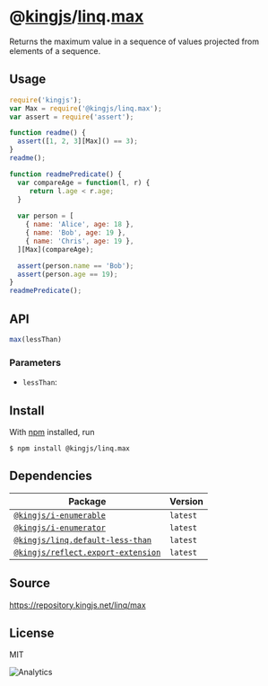 # @[kingjs][@kingjs]/[linq][ns0].[max][ns1]
Returns the maximum value in a sequence of values  projected from elements of a sequence.
## Usage
```js
require('kingjs');
var Max = require('@kingjs/linq.max');
var assert = require('assert');

function readme() {
  assert([1, 2, 3][Max]() == 3);
}
readme();

function readmePredicate() {
  var compareAge = function(l, r) {
     return l.age < r.age; 
  }
  
  var person = [
    { name: 'Alice', age: 18 },
    { name: 'Bob', age: 19 },
    { name: 'Chris', age: 19 },
  ][Max](compareAge);

  assert(person.name == 'Bob');
  assert(person.age == 19);
}
readmePredicate();

```

## API
```ts
max(lessThan)
```

### Parameters
- `lessThan`: 



## Install
With [npm](https://npmjs.org/) installed, run
```
$ npm install @kingjs/linq.max
```
## Dependencies
|Package|Version|
|---|---|
|[`@kingjs/i-enumerable`](https://www.npmjs.com/package/@kingjs/i-enumerable)|`latest`|
|[`@kingjs/i-enumerator`](https://www.npmjs.com/package/@kingjs/i-enumerator)|`latest`|
|[`@kingjs/linq.default-less-than`](https://www.npmjs.com/package/@kingjs/linq.default-less-than)|`latest`|
|[`@kingjs/reflect.export-extension`](https://www.npmjs.com/package/@kingjs/reflect.export-extension)|`latest`|
## Source
https://repository.kingjs.net/linq/max
## License
MIT

![Analytics](https://analytics.kingjs.net/linq/max)

[@kingjs]: https://www.npmjs.com/package/kingjs
[ns0]: https://www.npmjs.com/package/@kingjs/linq
[ns1]: https://www.npmjs.com/package/@kingjs/linq.max
